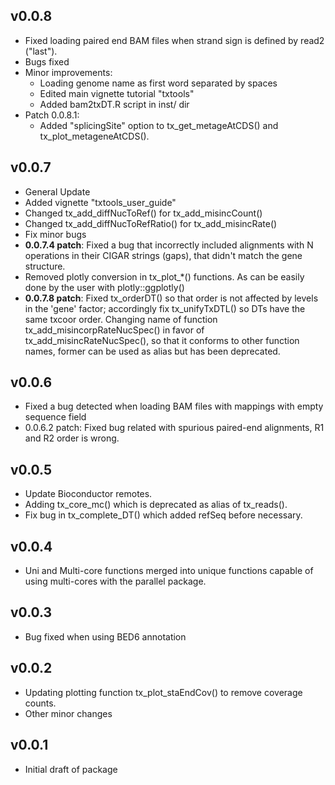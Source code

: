 ## v0.0.8

* Fixed loading paired end BAM files when strand sign is defined by read2 
("last").
* Bugs fixed
* Minor improvements:
    * Loading genome name as first word separated by spaces
    * Edited main vignette tutorial "txtools"
    * Added bam2txDT.R script in inst/ dir
* Patch 0.0.8.1:
    * Added "splicingSite" option to tx_get_metageAtCDS() and 
    tx_plot_metageneAtCDS().

## v0.0.7

* General Update
* Added vignette "txtools_user_guide"
* Changed tx_add_diffNucToRef() for tx_add_misincCount()
* Changed tx_add_diffNucToRefRatio() for tx_add_misincRate()
* Fix minor bugs
* **0.0.7.4 patch**: Fixed a bug that incorrectly included alignments with N 
operations in their CIGAR strings (gaps), that didn't match the gene structure.
* Removed plotly conversion in tx_plot_*() functions. As can be easily done by
the user with plotly::ggplotly()
* **0.0.7.8 patch**: Fixed tx_orderDT() so that order is not affected by levels 
in the 'gene' factor; accordingly fix tx_unifyTxDTL() so DTs have the same 
txcoor order. Changing name of function tx_add_misincorpRateNucSpec()
in favor of tx_add_misincRateNucSpec(), so that it conforms to other function 
names, former can be used as alias but has been deprecated.

## v0.0.6

* Fixed a bug detected when loading BAM files with mappings with empty 
sequence field
* 0.0.6.2 patch: Fixed bug related with spurious paired-end alignments, R1 and
R2 order is wrong.

## v0.0.5

* Update Bioconductor remotes.
* Adding tx_core_mc() which is deprecated as alias of tx_reads().
* Fix bug in tx_complete_DT() which added refSeq before necessary.

## v0.0.4

* Uni and Multi-core functions merged into unique functions 
capable of using multi-cores with the parallel package.

## v0.0.3

* Bug fixed when using BED6 annotation

## v0.0.2

* Updating plotting function tx_plot_staEndCov() to remove 
coverage counts.
* Other minor changes

## v0.0.1 

* Initial draft of package
